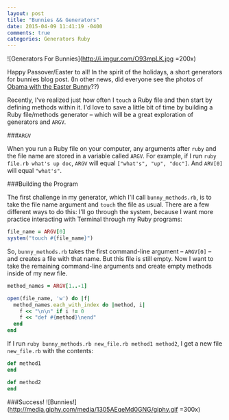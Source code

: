 ```yaml
---
layout: post
title: "Bunnies && Generators"
date: 2015-04-09 11:41:19 -0400
comments: true
categories: Generators Ruby
---
```


![Generators For Bunnies](http://i.imgur.com/O93mpLK.jpg =200x)

Happy Passover/Easter to all! In the spirit of the holidays, a short generators for bunnies blog post. (In other news, did everyone see the photos of [Obama with the Easter Bunny](http://www.bizpacreview.com/wp-content/uploads/2014/04/Obama-and-Easter-Bunny2.png)??)

Recently, I've realized just how often I `touch` a Ruby file and then start by defining methods within it. I'd love to save a little bit of time by building a Ruby file/methods generator – which will be a great exploration of generators and `ARGV`.

###`ARGV`

When you run a Ruby file on your computer, any arguments after `ruby` and the file name are stored in a variable called `ARGV`. For example, if I run `ruby file.rb what's up doc`, `ARGV` will equal `["what's", "up", "doc"]`. And `ARV[0]` will equal `"what's"`.

###Building the Program

The first challenge in my generator, which I'll call `bunny_methods.rb`, is to take the file name argument and `touch` the file as usual. There are a few different ways to do this: I'll go through the system, because I want more practice interacting with Terminal through my Ruby programs:
```ruby
file_name = ARGV[0]
system("touch #{file_name}")
```

So, `bunny_methods.rb` takes the first command-line argument – `ARGV[0]` – and creates a file with that name. But this file is still empty. Now I want to take the remaining command-line arguments and create empty methods inside of my new file.
```ruby
method_names = ARGV[1..-1]

open(file_name, 'w') do |f|
  method_names.each_with_index do |method, i|
    f << "\n\n" if i != 0
    f << "def #{method}\nend"
  end
end
```

If I run `ruby bunny_methods.rb new_file.rb method1 method2`, I get a new file `new_file.rb` with the contents:
```ruby
def method1
end

def method2
end
```

###Success!
![Bunnies!](http://media.giphy.com/media/1305AEqeMd0GNG/giphy.gif =300x)